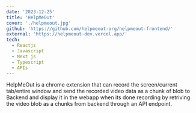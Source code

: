 ```yaml
---
date: '2023-12-25'
title: 'HelpMeOut'
cover: './helpmeout.jpg'
github: 'https://github.com/helpmeout-org/helpmeout-frontend/'
external: 'https://helpmeout-dev.vercel.app/'
tech:
  - Reactjs
  - Javascript
  - Next js
  - Typescript
  - APIs
---
```


HelpMeOut is a chrome extension that can record the screen/current tab/entire window and send the recorded video data as a chunk of blob to Backend and display it in the webapp when its done recording by retriving the video blob as a chunks from backend through an API endpoint.